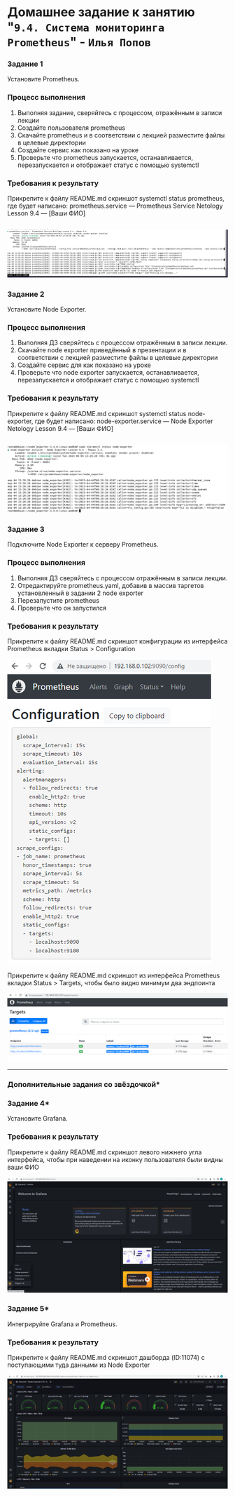 # Домашнее задание к занятию "`9.4. Система мониторинга Prometheus`" - `Илья Попов`


### Задание 1

Установите Prometheus.

### Процесс выполнения

1. Выполняя задание, сверяйтесь с процессом, отражённым в записи лекции
2. Создайте пользователя prometheus
3. Скачайте prometheus и в соответствии с лекцией разместите файлы в целевые директории
4. Создайте сервис как показано на уроке
5. Проверьте что prometheus запускается, останавливается, перезапускается и отображает статус с помощью systemctl

### Требования к результату

Прикрепите к файлу README.md скриншот systemctl status prometheus, где будет написано: prometheus.service — Prometheus Service Netology Lesson 9.4 — [Ваши ФИО]


![Задание 1](https://github.com/ip75wester/Monitoring-hw/blob/main/z1.PNG)
---

### Задание 2

Установите Node Exporter.

### Процесс выполнения

1. Выполняя ДЗ сверяйтесь с процессом отражённым в записи лекции.
2. Скачайте node exporter приведённый в презентации и в соответствии с лекцией разместите файлы в целевые директории
3. Создайте сервис для как показано на уроке
4. Проверьте что node exporter запускается, останавливается, перезапускается и отображает статус с помощью systemctl

### Требования к результату

Прикрепите к файлу README.md скриншот systemctl status node-exporter, где будет написано: node-exporter.service — Node Exporter Netology Lesson 9.4 — [Ваши ФИО]


![Задание 2](https://github.com/ip75wester/Monitoring-hw/blob/main/z2.PNG)
---


### Задание 3

Подключите Node Exporter к серверу Prometheus.

### Процесс выполнения

1. Выполняя ДЗ сверяйтесь с процессом отражённым в записи лекции.
2. Отредактируйте prometheus.yaml, добавив в массив таргетов установленный в задании 2 node exporter
3. Перезапустите prometheus
4. Проверьте что он запустился

### Требования к результату

 Прикрепите к файлу README.md скриншот конфигурации из интерфейса Prometheus вкладки Status > Configuration
 
![Задание 3](https://github.com/ip75wester/Monitoring-hw/blob/main/z3.1.PNG)
 
 Прикрепите к файлу README.md скриншот из интерфейса Prometheus вкладки Status > Targets, чтобы было видно минимум два эндпоинта
 
![Задание 3](https://github.com/ip75wester/Monitoring-hw/blob/main/z3.2.PNG)


---

### Дополнительные задания со звёздочкой*

### Задание 4*

Установите Grafana.

### Требования к результату

Прикрепите к файлу README.md скриншот левого нижнего угла интерфейса, чтобы при наведении на иконку пользователя были видны ваши ФИО

![Задание 4](https://github.com/ip75wester/Monitoring-hw/blob/main/z4.PNG)

### Задание 5*

Интегрируйте Grafana и Prometheus.

### Требования к результату

Прикрепите к файлу README.md скриншот дашборда (ID:11074) с поступающими туда данными из Node Exporter

![Задание 5](https://github.com/ip75wester/Monitoring-hw/blob/main/z5.PNG)



